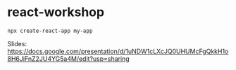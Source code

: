 # react-workshop

`npx create-react-app my-app`

Slides: https://docs.google.com/presentation/d/1uNDW1cLXcJQ0UHUMcFgQkkH1o8H6JiFnZ2JU4YG5a4M/edit?usp=sharing
